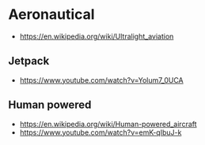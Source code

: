 # Aeronautical

- <https://en.wikipedia.org/wiki/Ultralight_aviation>

## Jetpack

- <https://www.youtube.com/watch?v=Yolum7_0UCA>

## Human powered

- <https://en.wikipedia.org/wiki/Human-powered_aircraft>
- <https://www.youtube.com/watch?v=emK-qIbuJ-k>
